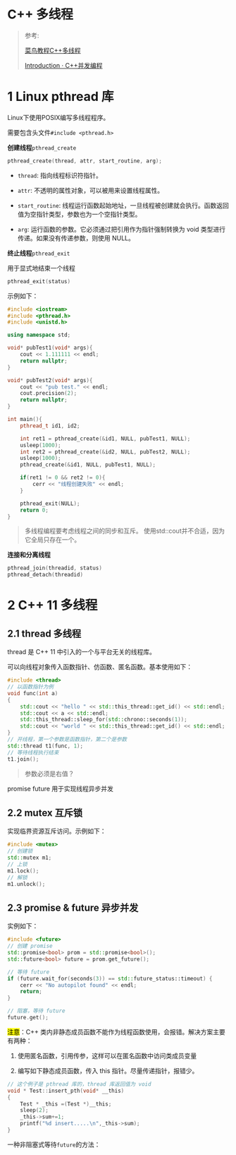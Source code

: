 # C++ 多线程

> 参考:
> 
> [菜鸟教程C++多线程](https://www.runoob.com/cplusplus/cpp-multithreading.html)
> 
> [Introduction · C++并发编程](http://shouce.jb51.net/cpp_concurrency_in_action/)

# 1 Linux pthread 库

Linux下使用POSIX编写多线程程序。

需要包含头文件`#include <pthread.h>`

**创建线程**`pthread_create`

```cpp
pthread_create(thread, attr, start_routine, arg);
```

* `thread`: 指向线程标识符指针。

* `attr`: 不透明的属性对象，可以被用来设置线程属性。

* `start_routine`: 线程运行函数起始地址，一旦线程被创建就会执行。函数返回值为空指针类型，参数也为一个空指针类型。

* `arg`: 运行函数的参数。它必须通过把引用作为指针强制转换为 void 类型进行传递。如果没有传递参数，则使用 NULL。

**终止线程**`pthread_exit`

用于显式地结束一个线程

```cpp
pthread_exit(status)
```

示例如下：

```cpp
#include <iostream>
#include <pthread.h>
#include <unistd.h>

using namespace std;

void* pubTest1(void* args){
    cout << 1.111111 << endl;
    return nullptr;
}

void* pubTest2(void* args){
    cout << "pub test." << endl;
    cout.precision(2);
    return nullptr;
}

int main(){
    pthread_t id1, id2;

    int ret1 = pthread_create(&id1, NULL, pubTest1, NULL);
    usleep(1000);
    int ret2 = pthread_create(&id2, NULL, pubTest2, NULL);
    usleep(1000);
    pthread_create(&id1, NULL, pubTest1, NULL);

    if(ret1 != 0 && ret2 != 0){
        cerr << "线程创建失败" << endl;
    }

    pthread_exit(NULL);
    return 0;
}
```

> 多线程编程要考虑线程之间的同步和互斥。
> 使用std::cout并不合适，因为它全局只存在一个。

**连接和分离线程**

```cpp
pthread_join(threadid, status) 
pthread_detach(threadid) 
```

# 2 C++ 11 多线程

## 2.1 thread 多线程

thread 是 C++ 11 中引入的一个与平台无关的线程库。

可以向线程对象传入函数指针、仿函数、匿名函数。基本使用如下：

```cpp
#include <thread>
// 以函数指针为例
void func(int a)
{
    std::cout << "hello " << std::this_thread::get_id() << std::endl;
    std::cout << a << std::endl;
    std::this_thread::sleep_for(std::chrono::seconds(1));
    std::cout << "world " << std::this_thread::get_id() << std::endl;
}
// 开线程，第一个参数是函数指针，第二个是参数
std::thread t1(func, 1);
// 等待线程执行结束
t1.join();
```

> 参数必须是右值？

promise future 用于实现线程异步并发

## 2.2 mutex 互斥锁

实现临界资源互斥访问。示例如下：

```cpp
#include <mutex>
// 创建锁
std::mutex m1;
// 上锁
m1.lock();
// 解锁
m1.unlock();
```

## 2.3 promise & future 异步并发

实例如下：

```cpp
#include <future>
// 创建 promise
std::promise<bool> prom = std::promise<bool>();
std::future<bool> future = prom.get_future();

// 等待 future
if (future.wait_for(seconds(3)) == std::future_status::timeout) {
    cerr << "No autopilot found" << endl;
    return;
}

// 阻塞，等待 future
future.get();
```

<mark>注意</mark>：C++ 类内非静态成员函数不能作为线程函数使用，会报错。解决方案主要有两种：

1. 使用匿名函数，引用传参，这样可以在匿名函数中访问类成员变量

2. 编写如下静态成员函数，传入 this 指针。尽量传递指针，报错少。

```cpp
// 这个例子是 pthread 库的，thread 库返回值为 void
void * Test::insert_pth(void* __this)
{
    Test * _this =(Test *)__this;
    sleep(2);
    _this->sum+=1;
    printf("%d insert.....\n",_this->sum);
}
```

一种非阻塞式等待`future`的方法：

```shell

```